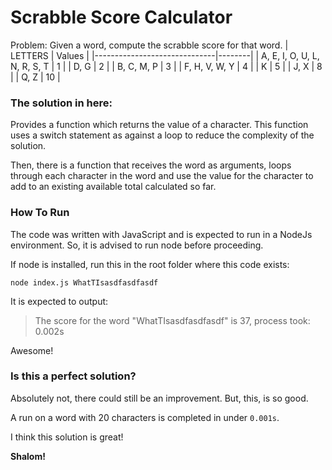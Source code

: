 # Scrabble Score Calculator

Problem: Given a word, compute the scrabble score for that word.
| LETTERS                      | Values |
|------------------------------|--------|
| A, E, I, O, U, L, N, R, S, T | 1      |
| D, G                         | 2      |
| B, C, M, P                   | 3      |
| F, H, V, W, Y                | 4      |
| K                            | 5      |
| J, X                         | 8      |
| Q, Z                         | 10     |

### The solution in here:

Provides a function which returns the value of a character. This function uses a
switch statement as against a loop to reduce the complexity of the solution.

Then, there is a function that receives the word as arguments, loops through
each character in the word and use the value for the character to add to an
existing available total calculated so far.

### How To Run

The code was written with JavaScript and is expected to run in a NodeJs
environment. So, it is advised to run node before proceeding.

If node is installed, run this in the root folder where this code exists:

`node index.js WhatTIsasdfasdfasdf`

It is expected to output:

> The score for the word "WhatTIsasdfasdfasdf" is 37, process took: 0.002s

Awesome!

### Is this a perfect solution?

Absolutely not, there could still be an improvement. But, this, is so good.

A run on a word with 20 characters is completed in under `0.001s`.

I think this solution is great!

**Shalom!**
